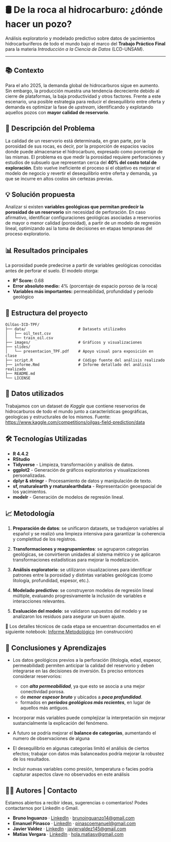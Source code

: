 # 🛢️ De la roca al hidrocarburo: ¿dónde hacer un pozo?

Análisis exploratorio y modelado predictivo sobre datos de yacimientos hidrocarburíferos de todo el mundo bajo el marco del **Trabajo Práctico Final** para la materia *Introducción a la Ciencia de Datos* (LCD-UNSAM).

---

## 📚 Contexto

Para el año 2025, la demanda global de hidrocarburos sigue en aumento. Sin embargo, la producción muestra una tendencia decreciente debido al cierre de plataformas, la baja productividad y otros factores.
Frente a este escenario, una posible estrategia para reducir el desequilibrio entre oferta y demanda es optimizar la fase de _upstream_, identificando y explotando aquellos pozos con **mayor calidad de reservorio**.

## 🎯 Descripción del Problema
La calidad de un reservorio está determinada, en gran parte, por la porosidad de sus rocas, es decir, por la proporción de espacios vacíos donde puede almacenarse el hidrocarburo, expresado como porcentaje de las mismas.
El problema es que medir la porosidad requiere perforaciones y estudios de subsuelo que representan cerca del **40% del costo total de exploración**. Esto vuelve ineficiente el proceso si el objetivo es mejorar el modelo de negocio y revertir el desequilibrio entre oferta y demanda, ya que se incurre en altos costos sin certezas previas.

## 💡 Solución propuesta
Analizar si existen **variables geológicas que permitan predecir la porosidad de un reservorio** sin necesidad de perforación. En caso afirmativo, identificar configuraciones geológicas asociadas a reservorios de mayor o menor calidad (porosidad), a partir de un modelo de regresión lineal, optimizando así la toma de decisiones en etapas tempranas del proceso exploratorio.

## 📊 Resultados principales
La porosidad puede predecirse a partir de variables geológicas conocidas antes de perforar el suelo. El modelo otorga:

- **R² Score:** 0.68
- **Error absoluto medio:** 4% (porcentaje de espacio poroso de la roca)
- **Variables más importantes:** permeabilidad, profundidad y periodo geológico
    
## 📁 Estructura del proyecto
```
OilGas-ICD-TPF/
├── data/                       # Datasets utilizados
│   ├── oil_test.csv
│   └── train_oil.csv
├── images/                     # Gráficos y visualizaciones
├── slides/
│   └── presentacion_TPF.pdf    # Apoyo visual para exposición en clase
├── script.R                    # Código fuente del análisis realizado
├── informe.Rmd                 # Informe detallado del análisis realizado
├── README.md
└── LICENSE  
```

## 📩 Datos utilizados
Trabajamos con un dataset de *Kaggle* que contiene reservorios de hidrocarburos de todo el mundo junto a características geográficas, geologicas y estructurales de los mismos.
Fuente: https://www.kaggle.com/competitions/oilgas-field-prediction/data

## 🛠️ Tecnologías Utilizadas
- **R 4.4.2**
- **RStudio**
- **Tidyverse** - Limpieza, transformación y análisis de datos.
- **ggplot2** - Generación de gráficos exploratorios y visualizaciones personalizadas.
- **dplyr & stringr** - Procesamiento de datos y manipulación de texto.
- **sf, rnaturalearth y rnaturalearthdata** - Representación geoespacial de los yacimientos.
- **modelr** - Generación de modelos de regresión lineal.

## 📈 Metodología
1. **Preparación de datos**: se unificaron datasets, se tradujeron variables al español y se realizó una limpieza intensiva para garantizar la coherencia y completitud de los registros.

2. **Transformaciones y reagrupamientos**: se agruparon categorías geológicas, se convirtieron unidades al sistema métrico y se aplicaron transformaciones estadísticas para mejorar la modelización.

3. **Análisis exploratorio**: se utilizaron visualizaciones para identificar patrones entre la porosidad y distintas variables geológicas (como litología, profundidad, espesor, etc.).

4. **Modelado predictivo**: se construyeron modelos de regresión lineal múltiple, evaluando progresivamente la inclusión de variables e interacciones relevantes.

5. **Evaluación del modelo**: se validaron supuestos del modelo y se analizaron los residuos para asegurar un buen ajuste.

📝 Los detalles técnicos de cada etapa se encuentran documentados en el siguiente notebook: [Informe Metodológico](https://matvergara.github.io/OilGas-ICD-TPF/informe.html) (en construcción)

## 🧠 Conclusiones y Aprendizajes
- Los datos geológicos previos a la perforación (litología, edad, espesor, permeabilidad) permiten anticipar la calidad del reservorio y deben integrarse en las decisiones de inversión. Es preciso entonces considerar reservorios:
    - con <b>*alta permeabilidad*</b>, ya que esto se asocia a una mejor conectividad porosa. 
    - de <b>*menor espesor bruto*</b> y ubicados a <b>*poca profundidad*</b>.
    - formados en <b>*períodos geológicos más recientes*</b>, en lugar de aquellos más antiguos.

- Incorporar más variables puede complejizar la interpretación sin mejorar sustancialmente la explicación del fenómeno.
- A futuro se podría mejorar el **balance de categorías**, aumentando el numero de observaciones de alguna
- El desequilibrio en algunas categorías limitó el análisis de ciertos efectos; trabajar con datos más balanceados podría mejorar la robustez de los resultados.
- Incluir nuevas variables como presión, temperatura o facies podría capturar aspectos clave no observados en este análisis

## 🧑‍💻 Autores | Contacto
Estamos abiertos a recibir ideas, sugerencias o comentarios! Podes contactarnos por LinkedIn o Gmail.
- **Bruno Inguanzo** · [LinkedIn](https://www.linkedin.com/in/bruno-inguanzo-974021212/) · [brunoinguanzo14@gmail.com](mailto:brunoinguanzo14@gmail.com)
- **Emanuel Pinasco** · [LinkedIn](https://www.linkedin.com/in/emanuel-pinasco/) · [pinascoemanuel@gmail.com](mailto:pinascoemanuel@gmail.com) 
- **Javier Valdez** · [LinkedIn](https://www.linkedin.com/in/javiervaldez2/) · [javiervaldez145@gmail.com](mailto:javiervaldez145@gmail.com) 
- **Matías Vergara** · [LinkedIn](https://www.linkedin.com/in/matiasvergaravicencio/) · [hola.matiasv@gmail.com](mailto:hola.matiasv@gmail.com)

